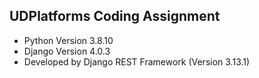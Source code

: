 ## UDPlatforms Coding Assignment

* Python Version 3.8.10
* Django Version 4.0.3
* Developed by Django REST Framework (Version 3.13.1)